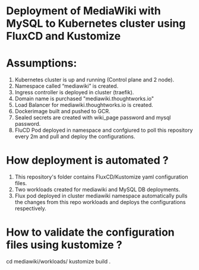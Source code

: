 # Deployment of MediaWiki with MySQL to Kubernetes cluster using FluxCD and Kustomize

# Assumptions:
1. Kubernetes cluster is up and running (Control plane and 2 node).
2. Namespace called “mediawiki” is created.
3. Ingress controller is deployed in cluster (traefik).
4. Domain name is purchased "mediawiki.thoughtworks.io"
5. Load Balancer for mediawiki.thoughtworks.io is created.
6. Dockerimage built and pushed to GCR.
7. Sealed secrets are created with wiki_page password and mysql password.
8. FluCD Pod deployed in namespace and confgiured to poll this repository every 2m and pull and deploy the configurations.

# How deployment is automated ?
1. This repository's folder contains FluxCD/Kustomize yaml configuration files.
2. Two workloads created for mediawiki and MySQL DB deployments.
3. Flux pod deployed in cluster mediawiki namespace automatically pulls the changes from this repo workloads and deploys the configurations respectively.

# How to validate the configuration files using kustomize ?
cd mediawiki/workloads/
kustomize build .
